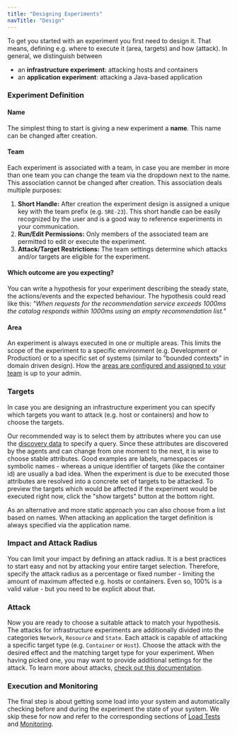 ```yaml
---
title: "Designing Experiments"
navTitle: "Design"
---
```

To get you started with an experiment you first need to design it. That means, defining e.g. where to execute it (area, targets) and how (attack). In general,
we distinguish between

- an **infrastructure experiment**: attacking hosts and containers
- an **application experiment**: attacking a Java-based application

### Experiment Definition

#### Name

The simplest thing to start is giving a new experiment a **name**. This name can be changed after creation.

#### Team

Each experiment is associated with a team, in case you are member in more than one team you can change the team via the dropdown next to the name. This
association cannot be changed after creation. This association deals multiple purposes:

1. **Short Handle:** After creation the experiment design is assigned a unique key with the team prefix (e.g. `SRE-23`). This short handle can be easily
   recognized by the user and is a good way to reference experiments in your communication.
2. **Run/Edit Permissions:** Only members of the associated team are permitted to edit or execute the experiment.
3. **Attack/Target Restrictions:** The team settings determine which attacks and/or targets are eligible for the experiment.

#### Which outcome are you expecting?

You can write a hypothesis for your experiment describing the steady state, the actions/events and the expected behaviour. The hypothesis could read like this:
_"When requests for the recommendation service exceeds 1000ms the catalog responds within 1000ms using an empty recommendation list."_

#### Area

An experiment is always executed in one or multiple areas. This limits the scope of the experiment to a specific environment (e.g. Development or Production) or
to a specific set of systems (similar to "bounded contexts" in domain driven design). How
the [areas are configured and assigned to your team](../../install-configure/50-set-up-areas) is up to your admin.

### Targets

In case you are designing an infrastructure experiment you can specify which targets you want to attack (e.g. host or containers) and how to choose the targets.

Our recommended way is to select them by attributes where you can use the [discovery data](../../learn/30-discovery) to specify a query. Since these attributes
are discovered by the agents and can change from one moment to the next, it is wise to choose stable attributes. Good examples are labels, namespaces or
symbolic names - whereas a unique identifier of targets (like the container id) are usually a bad idea. When the experiment is due to be executed those
attributes are resolved into a concrete set of targets to be attacked. To preview the targets which would be affected if the experiment would be executed right
now, click the "show targets" button at the bottom right.

As an alternative and more static approach you can also choose from a list based on names. When attacking an application the target definition is always
specified via the application name.

### Impact and Attack Radius

You can limit your impact by defining an attack radius. It is a best practices to start easy and not by attacking your entire target selection. Therefore,
specify the attack radius as a percentage or fixed number - limiting the amount of maximum affected e.g. hosts or containers. Even so, 100% is a valid value -
but you need to be explicit about that.

### Attack
Now you are ready to choose a suitable attack to match your hypothesis. The attacks for infrastructure experiments are additionally divided into the categories `Network`, `Resource` and `State`. Each
attack is capable of attacking a specific target type (e.g. `Container` or `Host`). Choose the attack with the desired effect and the matching target type
for your experiment. When having picked one, you may want to provide additional settings for the attack. To learn more about attacks, [check out this documentation](../../learn/20-attacks).


### Execution and Monitoring

The final step is about getting some load into your system and automatically checking before and during the experiment the state of your system. We skip these for now and refer to the corresponding sections of [Load Tests](../../learn/40-loadtests) and [Monitoring](../../learn/50-monitoring).
